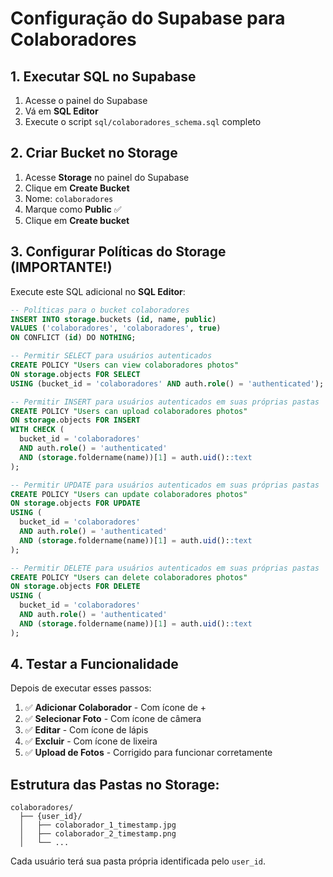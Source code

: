 # Configuração do Supabase para Colaboradores

## 1. Executar SQL no Supabase

1. Acesse o painel do Supabase
2. Vá em **SQL Editor**
3. Execute o script `sql/colaboradores_schema.sql` completo

## 2. Criar Bucket no Storage

1. Acesse **Storage** no painel do Supabase
2. Clique em **Create Bucket**
3. Nome: `colaboradores`
4. Marque como **Public** ✅
5. Clique em **Create bucket**

## 3. Configurar Políticas do Storage (IMPORTANTE!)

Execute este SQL adicional no **SQL Editor**:

```sql
-- Políticas para o bucket colaboradores
INSERT INTO storage.buckets (id, name, public)
VALUES ('colaboradores', 'colaboradores', true)
ON CONFLICT (id) DO NOTHING;

-- Permitir SELECT para usuários autenticados
CREATE POLICY "Users can view colaboradores photos"
ON storage.objects FOR SELECT
USING (bucket_id = 'colaboradores' AND auth.role() = 'authenticated');

-- Permitir INSERT para usuários autenticados em suas próprias pastas
CREATE POLICY "Users can upload colaboradores photos"
ON storage.objects FOR INSERT
WITH CHECK (
  bucket_id = 'colaboradores'
  AND auth.role() = 'authenticated'
  AND (storage.foldername(name))[1] = auth.uid()::text
);

-- Permitir UPDATE para usuários autenticados em suas próprias pastas
CREATE POLICY "Users can update colaboradores photos"
ON storage.objects FOR UPDATE
USING (
  bucket_id = 'colaboradores'
  AND auth.role() = 'authenticated'
  AND (storage.foldername(name))[1] = auth.uid()::text
);

-- Permitir DELETE para usuários autenticados em suas próprias pastas
CREATE POLICY "Users can delete colaboradores photos"
ON storage.objects FOR DELETE
USING (
  bucket_id = 'colaboradores'
  AND auth.role() = 'authenticated'
  AND (storage.foldername(name))[1] = auth.uid()::text
);
```

## 4. Testar a Funcionalidade

Depois de executar esses passos:

1. ✅ **Adicionar Colaborador** - Com ícone de +
2. ✅ **Selecionar Foto** - Com ícone de câmera
3. ✅ **Editar** - Com ícone de lápis
4. ✅ **Excluir** - Com ícone de lixeira
5. ✅ **Upload de Fotos** - Corrigido para funcionar corretamente

## Estrutura das Pastas no Storage:

```
colaboradores/
  ├── {user_id}/
  │   ├── colaborador_1_timestamp.jpg
  │   ├── colaborador_2_timestamp.png
  │   └── ...
```

Cada usuário terá sua pasta própria identificada pelo `user_id`.

